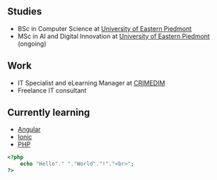 ## Studies
- BSc in Computer Science at [University of Eastern Piedmont](https://www.uniupo.it/en)
- MSc in AI and Digital Innovation at [University of Eastern Piedmont](https://www.uniupo.it/en) (ongoing)

## Work
- IT Specialist and eLearning Manager at [CRIMEDIM](https://www.crimedim.uniupo.it/)
- Freelance IT consultant

## Currently learning
- [Angular](https://angular.io/)
- [Ionic](https://ionicframework.com/)
- [PHP](https://www.php.net/)

```php
<?php
    echo "Hello"." "."World"."!"."<br>";
?>
```
